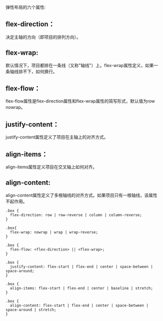 弹性布局的六个属性:
##  flex-direction：
 决定主轴的方向（即项目的排列方向）。
##   flex-wrap:
  默认情况下，项目都排在一条线（又称"轴线"）上。flex-wrap属性定义，如果一条轴线排不下，如何换行。
##   flex-flow：
flex-flow属性是flex-direction属性和flex-wrap属性的简写形式，默认值为row nowrap。
## justify-content：
justify-content属性定义了项目在主轴上的对齐方式。
## align-items：
align-items属性定义项目在交叉轴上如何对齐。
## align-content:
align-content属性定义了多根轴线的对齐方式。如果项目只有一根轴线，该属性不起作用。

```
.box {
  flex-direction: row | row-reverse | column | column-reverse;
}
```
```
.box{
  flex-wrap: nowrap | wrap | wrap-reverse;
}
```
```
.box {
  flex-flow: <flex-direction> || <flex-wrap>;
}
```

```
.box {
  justify-content: flex-start | flex-end | center | space-between | space-around;
}
```

```
.box {
  align-items: flex-start | flex-end | center | baseline | stretch;
}
```

```
.box {
  align-content: flex-start | flex-end | center | space-between | space-around | stretch;
}
```






